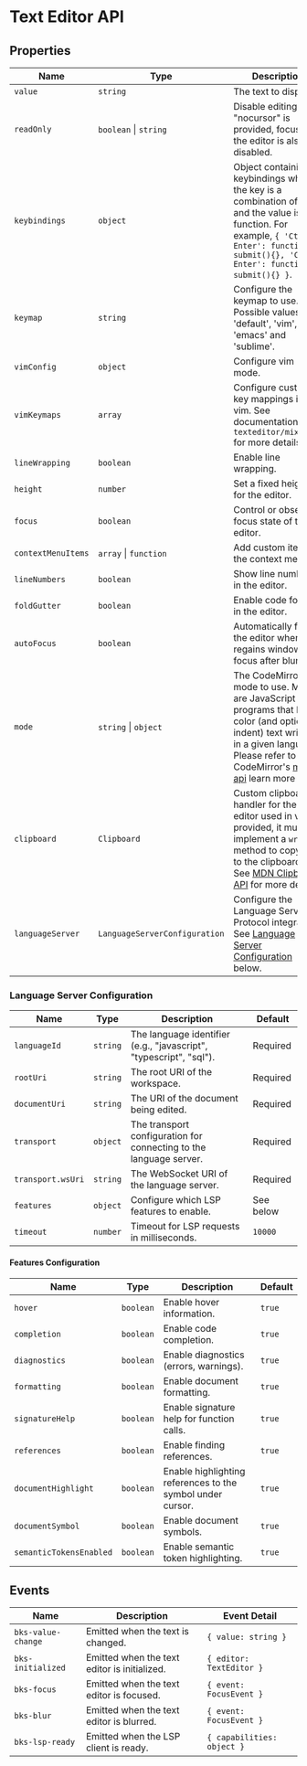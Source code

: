 # Text Editor API

## Properties

| Name              | Type                                  | Description                                                                                                                                                                                                          | Default       |
| ----------------- | ------------------------------------- | -------------------------------------------------------------------------------------------------------------------------------------------------------------------------------------------------------------------- | ------------- |
| `value`           | `string`                              | The text to display.                                                                                                                                                                                                 | `''`          |
| `readOnly`        | `boolean` \| `string`                 | Disable editing. If "nocursor" is provided, focusing the editor is also disabled.                                                                                                                                    | `false`       |
| `keybindings`     | `object`                              | Object containing keybindings where the key is a combination of keys and the value is a function. For example, `{ 'Ctrl-Enter': function submit(){}, 'Cmd-Enter': function submit(){} }`.                            | `undefined`   |
| `keymap`          | `string`                              | Configure the keymap to use. Possible values are 'default', 'vim', 'emacs' and 'sublime'.                                                                                                                            | `default`     |
| `vimConfig`       | `object`                              | Configure vim mode.                                                                                                                                                                                                  | `undefined`   |
| `vimKeymaps`      | `array`                               | Configure custom key mappings in vim. See documentation in `texteditor/mixin.ts` for more details.                                                                                                                   | `undefined`   |
| `lineWrapping`    | `boolean`                             | Enable line wrapping.                                                                                                                                                                                                | `false`       |
| `height`          | `number`                              | Set a fixed height for the editor.                                                                                                                                                                                   | `undefined`   |
| `focus`           | `boolean`                             | Control or observe focus state of the editor.                                                                                                                                                                        | `false`       |
| `contextMenuItems`| `array` \| `function`                 | Add custom items to the context menu.                                                                                                                                                                                | `undefined`   |
| `lineNumbers`     | `boolean`                             | Show line numbers in the editor.                                                                                                                                                                                     | `true`        |
| `foldGutter`      | `boolean`                             | Enable code folding in the editor.                                                                                                                                                                                   | `false`       |
| `autoFocus`       | `boolean`                             | Automatically focus the editor when it regains window focus after blur.                                                                                                                                               | `false`       |
| `mode`            | `string` \| `object`                  | The CodeMirror's mode to use. Modes are JavaScript programs that help color (and optionally indent) text written in a given language. Please refer to CodeMirror's [mode api](https://codemirror.net/5/doc/manual.html#modeapi) learn more | `text/plain`  |
| `clipboard`       | `Clipboard`                           | Custom clipboard handler for the editor used in vim. If provided, it must implement a `write` method to copy text to the clipboard. See [MDN Clipboard API](https://developer.mozilla.org/en-US/docs/Web/API/Clipboard) for more details. | `undefined`   |
| `languageServer`  | `LanguageServerConfiguration`         | Configure the Language Server Protocol integration. See [Language Server Configuration](#language-server-configuration) below.                                                                                        | `undefined`   |

### Language Server Configuration

| Name          | Type                       | Description                                                                                | Default       |
| ------------- | -------------------------- | ------------------------------------------------------------------------------------------ | ------------- |
| `languageId`  | `string`                   | The language identifier (e.g., "javascript", "typescript", "sql").                         | Required      |
| `rootUri`     | `string`                   | The root URI of the workspace.                                                             | Required      |
| `documentUri` | `string`                   | The URI of the document being edited.                                                      | Required      |
| `transport`   | `object`                   | The transport configuration for connecting to the language server.                         | Required      |
| `transport.wsUri` | `string`               | The WebSocket URI of the language server.                                                  | Required      |
| `features`    | `object`                   | Configure which LSP features to enable.                                                    | See below     |
| `timeout`     | `number`                   | Timeout for LSP requests in milliseconds.                                                  | `10000`       |

#### Features Configuration

| Name                  | Type       | Description                                                    | Default |
| --------------------- | ---------- | -------------------------------------------------------------- | ------- |
| `hover`               | `boolean`  | Enable hover information.                                      | `true`  |
| `completion`          | `boolean`  | Enable code completion.                                        | `true`  |
| `diagnostics`         | `boolean`  | Enable diagnostics (errors, warnings).                         | `true`  |
| `formatting`          | `boolean`  | Enable document formatting.                                    | `true`  |
| `signatureHelp`       | `boolean`  | Enable signature help for function calls.                      | `true`  |
| `references`          | `boolean`  | Enable finding references.                                     | `true`  |
| `documentHighlight`   | `boolean`  | Enable highlighting references to the symbol under cursor.     | `true`  |
| `documentSymbol`      | `boolean`  | Enable document symbols.                                       | `true`  |
| `semanticTokensEnabled` | `boolean`| Enable semantic token highlighting.                            | `true` |

## Events

| Name               | Description                                 | Event Detail                     |
| ------------------ | ------------------------------------------- | -------------------------------- |
| `bks-value-change` | Emitted when the text is changed.           | `{ value: string }`              |
| `bks-initialized`  | Emitted when the text editor is initialized.| `{ editor: TextEditor }`         |
| `bks-focus`        | Emitted when the text editor is focused.    | `{ event: FocusEvent }`          |
| `bks-blur`         | Emitted when the text editor is blurred.    | `{ event: FocusEvent }`          |
| `bks-lsp-ready`    | Emitted when the LSP client is ready.       | `{ capabilities: object }`       |
